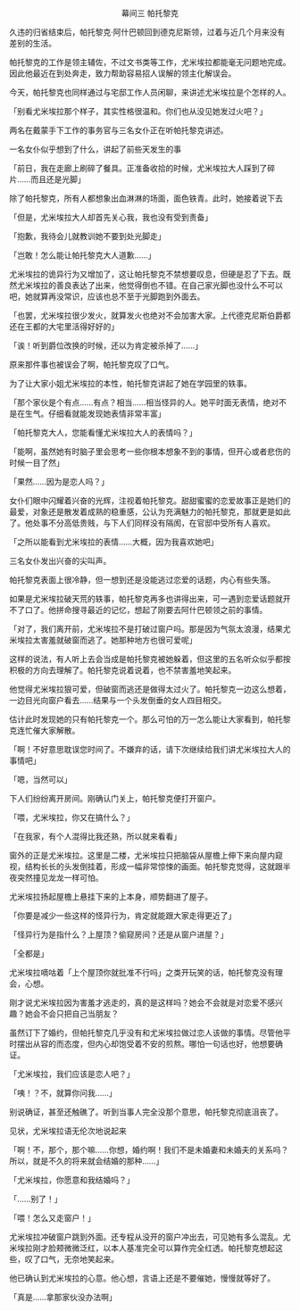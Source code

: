 <p align="center">幕间三 帕托黎克</p>

久违的归省结束后，帕托黎克·阿什巴顿回到德克尼斯领，过着与近几个月来没有差别的生活。

帕托黎克的工作是领主辅佐，不过文书类等工作，尤米埃拉都能毫无问题地完成。因此他最近在到处奔走，致力帮助容易招人误解的领主化解误会。

今天，帕托黎克也同样通过与宅邸工作人员闲聊，来讲述尤米埃拉是个怎样的人。

「别看尤米埃拉那个样子，其实性格很温和。你们也从没见她发过火吧？」

两名在戴蒙手下工作的事务官与三名女仆正在听帕托黎克讲述。

一名女仆似乎想到了什么，讲起了前些天发生的事

「前日，我在走廊上刷碎了餐具。正准备收拾的时候，尤米埃拉大人踩到了碎片……而且还是光脚」

除了帕托黎克，所有人都想象出血淋淋的场面，面色铁青。此时，她接着说下去

「但是，尤米埃拉大人却首先关心我，我也没有受到责备」

「抱歉，我待会儿就教训她不要到处光脚走」

「岂敢！怎么能让帕托黎克大人道歉……」

尤米埃拉的诡异行为又增加了，这让帕托黎克不禁想要叹息，但硬是忍了下去。既然尤米埃拉的善良表达了出来，他觉得倒也不错。在自己家光脚也没什么不可以吧，她就算再没常识，应该也总不至于光脚跑到外面去。

「也罢，尤米埃拉很少发火，就算发火也绝对不会加害大家。上代德克尼斯伯爵都还在王都的大宅里活得好好的」

「诶！听到爵位改换的时候，还以为肯定被杀掉了……」

原来那件事也被误会了啊，帕托黎克叹了口气。

为了让大家小姐尤米埃拉的本性，帕托黎克讲起了她在学园里的轶事。

「那个家伙是个有点……有点？相当……相当怪异的人。她平时面无表情，绝对不是在生气。仔细看就能发现她表情非常丰富」

「帕托黎克大人，您能看懂尤米埃拉大人的表情吗？」

「能啊，虽然她有时脑子里会思考一些你根本想象不到的事情，但开心或者悲伤的时候一目了然」

「果然……因为是恋人吗？」

女仆们眼中闪耀着兴奋的光辉，注视着帕托黎克。甜甜蜜蜜的恋爱故事正是她们的最爱，对象还是散发着成熟的稳重感，公认为充满魅力的帕托黎克，那就更是如此了。他处事不分高低贵贱，与下人们同样没有隔阂，在官邸中受所有人喜欢。

「之所以能看到尤米埃拉的表情……大概，因为我喜欢她吧」

三名女仆发出兴奋的尖叫声。

帕托黎克表面上很冷静，但一想到还是没能逃过恋爱的话题，内心有些失落。

如果是尤米埃拉破天荒的轶事，帕托黎克再多也讲得出来，可一遇到恋爱话题就开不了口了。他拼命搜寻最近的记忆，想起了刚要去阿什巴顿领之前的事情。

「对了，我们离开前，尤米埃拉不是打破过窗户吗。那是因为气氛太浪漫，结果尤米埃拉太害羞就破窗而逃了。她那种地方也很可爱呢」

这样的说法，有人听上去会当成是帕托黎克被她躲着，但这里的五名听众似乎都按积极的方向去理解了。帕托黎克说着说着，也不禁害羞地笑起来。

他觉得尤米埃拉狠可爱，但破窗而逃还是做得太过火了。帕托黎克一边这么想着，一边目光向窗户看去……结果与一个头发倒垂的女人四目相交。

估计此时发现她的只有帕托黎克一个。那么可怕的万一怎么能让大家看到，帕托黎克连忙催大家解散。

「啊！不好意思耽误您时间了。不嫌弃的话，请下次继续给我们讲尤米埃拉大人的事情吧」

「嗯，当然可以」

下人们纷纷离开房间。刚确认门关上，帕托黎克便打开窗户。

「喂，尤米埃拉，你又在搞什么？」

「在我家，有个人混得比我还熟，所以就来看看」

窗外的正是尤米埃拉。这里是二楼，尤米埃拉只把脑袋从屋檐上伸下来向屋内窥视，结构长长的头发倒挂着，形成一幅非常惊悚的画面。帕托黎克觉得，这就跟半夜突然撞见龙龙一样可怕。

尤米埃拉扬起屋檐上悬挂下来的上本身，顺势翻进了屋子。

「你要是减少一些这样的怪异行为，肯定就能跟大家走得更近了」

「怪异行为是指什么？上屋顶？偷窥房间？还是从窗户进屋？」

「全都是」

尤米埃拉嘀咕着「上个屋顶你就批准不行吗」之类开玩笑的话，帕托黎克没有理会，心想。

刚才说尤米埃拉因为害羞才逃走的，真的是这样吗？她会不会就是对恋爱不感兴趣？她会不会只把自己当朋友？

虽然订下了婚约，但帕托黎克几乎没有和尤米埃拉做过恋人该做的事情。尽管他平时摆出从容的而态度，但内心却饱受着不安的煎熬。哪怕一句话也好，他想要确证。

「尤米埃拉，我们应该是恋人吧？」

「咦！？不，就算你问我……」

别说确证，甚至还触礁了。听到当事人完全没那个意思，帕托黎克彻底沮丧了。

见状，尤米埃拉语无伦次地说起来

「啊！不，那个，那个嘛……你想，婚约啊！我们不是未婚妻和未婚夫的关系吗？所以，就是不久的将来就会结婚的那种……」

「尤米埃拉，你愿意和我结婚吗？」

「……别了！」

「喂！怎么又走窗户！」

尤米埃拉冲破窗户跳到外面。还专程从没开的窗户冲出去，可见她有多么混乱。尤米埃拉刚才脸颊微微泛红，以本人基准完全可以算作完全红透。帕托黎克想起这些，叹了口气，无奈地笑起来。

他已确认到尤米埃拉的心意。他心想，言语上还是不要催她，慢慢就等好了。

「真是……拿那家伙没办法啊」

